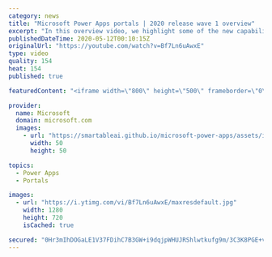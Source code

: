 ```yaml
---
category: news
title: "Microsoft Power Apps portals | 2020 release wave 1 overview"
excerpt: "In this overview video, we highlight some of the new capabilities included in the latest update to Microsoft Power Apps portals.     Here are the capabilities covered:   •    Power BI integration, so you can quickly add Power BI reports, tables, and dashboards to your portals without coding.  •    Themes"
publishedDateTime: 2020-05-12T00:10:15Z
originalUrl: "https://youtube.com/watch?v=Bf7Ln6uAwxE"
type: video
quality: 154
heat: 154
published: true

featuredContent: "<iframe width=\"800\" height=\"500\" frameborder=\"0\" src=\"https://www.youtube.com/embed/Bf7Ln6uAwxE\" allow=\"accelerometer; autoplay; encrypted-media; gyroscope; picture-in-picture\" allowfullscreen></iframe>"

provider:
  name: Microsoft
  domain: microsoft.com
  images:
    - url: "https://smartableai.github.io/microsoft-power-apps/assets/images/organizations/microsoft.com-50x50.jpg"
      width: 50
      height: 50

topics:
  - Power Apps
  - Portals

images:
  - url: "https://i.ytimg.com/vi/Bf7Ln6uAwxE/maxresdefault.jpg"
    width: 1280
    height: 720
    isCached: true

secured: "0Hr3mIhDOGaLE1V37FDihC7B3GW+i9dqjpWHUJRShlwtkufg9m/3C3K8PGE+vJ2Oj37JTUZR9V2gQC0CuWetqqdnkeO9XE9Pt7rHTTwq7Dc2RffptxoWyGjr4OBDzdB+hOFGTKNFdjvhNU2TXlvtgFknSD0okyKU7FmigvaSUicq2EXbLdtwnqkuYsFpS9Cuz5TrvUBzdzQHOiTQj4nFtvJriS+wN4kWEUW6nF0mkLmsllWBiBixtsx6Z9sCUlEazw5e5CA2PsEojyHkm9VQboP+wevNwKPo1JSZm8FAhYB5MjP+5rG349o9GA147OHZHVFioozHAx9Rng3DkfQCnQQCFKfZaauBvKVSzCOpFHi1mkGhtqg3WKDqm82yFTRrv76RlpBpavhZzhvUj9ClHhgSN1k05j9gSAQM1a3vOTtzzsxVENKUAUZMvt29Urla;ovPFRSB8OSfs65tt5uV82Q=="
---
```


